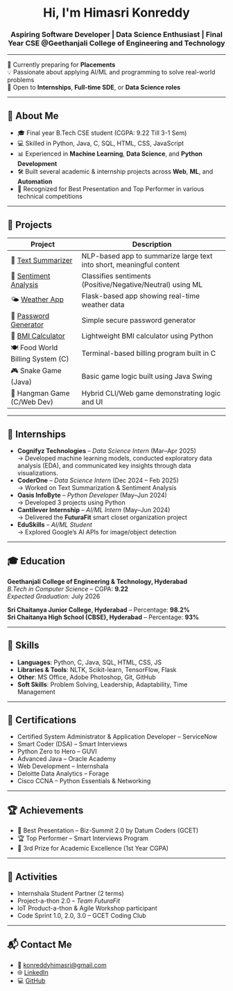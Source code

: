 
<h1 align="center">Hi, I'm Himasri Konreddy</h1>
<h3 align="center">Aspiring Software Developer | Data Science Enthusiast | Final Year CSE @Geethanjali College of Engineering and Technology</h3>

---

🎯 Currently preparing for **Placements**  
💡 Passionate about applying AI/ML and programming to solve real-world problems  
💬 Open to **Internships**, **Full-time SDE**, or **Data Science roles**

---

## 💼 About Me

- 🎓 Final year B.Tech CSE student (CGPA: 9.22 Till 3-1 Sem)
- 💻 Skilled in Python, Java, C, SQL, HTML, CSS, JavaScript
- 📊 Experienced in **Machine Learning**, **Data Science**, and **Python Development**
- 🛠️ Built several academic & internship projects across **Web**, **ML**, and **Automation**
- 🎤 Recognized for Best Presentation and Top Performer in various technical competitions

---

## 🌟 Projects

| Project | Description |
|--------|-------------|
| 📝 [Text Summarizer](https://github.com/konreddyhimasri/text-summarizer) | NLP-based app to summarize large text into short, meaningful content |
| 💬 [Sentiment Analysis](https://github.com/konreddyhimasri/sentiment-analysis) | Classifies sentiments (Positive/Negative/Neutral) using ML |
| 🌤️ [Weather App](https://github.com/konreddyhimasri/weather-app) | Flask-based app showing real-time weather data |
| 🔐 [Password Generator](https://github.com/konreddyhimasri/random-password-generator) | Simple secure password generator |
| 🧮 [BMI Calculator](https://github.com/konreddyhimasri/bmi-calculator) | Lightweight BMI calculator using Python |
| 🍽️ Food World Billing System (C) | Terminal-based billing program built in C |
| 🎮 Snake Game (Java) | Basic game logic built using Java Swing |
| 🎲 Hangman Game (C/Web Dev) | Hybrid CLI/Web game demonstrating logic and UI |

---

## 🏢 Internships

- **Cognifyz Technologies** – *Data Science Intern* (Mar–Apr 2025)  
  → Developed machine learning models, conducted exploratory data analysis (EDA), and communicated key insights through data visualizations. 
- **CoderOne** – *Data Science Intern* (Dec 2024 – Feb 2025)  
  → Worked on Text Summarization & Sentiment Analysis  
- **Oasis InfoByte** – *Python Developer* (May–Jun 2024)  
  → Developed 3 projects using Python  
- **Cantilever Internship** – *AI/ML Intern* (May–Jun 2024)  
  → Delivered the **FuturaFit** smart closet organization project  
- **EduSkills** – *AI/ML Student*  
  → Explored Google’s AI APIs for image/object detection  

---

## 🎓 Education

**Geethanjali College of Engineering & Technology, Hyderabad**  
*B.Tech in Computer Science* – CGPA: **9.22**  
*Expected Graduation:* July 2026

**Sri Chaitanya Junior College, Hyderabad** – Percentage: **98.2%**  
**Sri Chaitanya High School (CBSE), Hyderabad** – Percentage: **93%**

---

## 🧠 Skills

- **Languages**: Python, C, Java, SQL, HTML, CSS, JS
- **Libraries & Tools**: NLTK, Scikit-learn, TensorFlow, Flask
- **Other**: MS Office, Adobe Photoshop, Git, GitHub
- **Soft Skills**: Problem Solving, Leadership, Adaptability, Time Management

---

## 📜 Certifications

- Certified System Administrator & Application Developer – ServiceNow 
- Smart Coder (DSA) – Smart Interviews  
- Python Zero to Hero – GUVI  
- Advanced Java – Oracle Academy  
- Web Development – Internshala  
- Deloitte Data Analytics – Forage  
- Cisco CCNA – Python Essentials & Networking

---

## 🏆 Achievements

- 🥇 Best Presentation – Biz-Summit 2.0 by Datum Coders (GCET)  
- 🏆 Top Performer – Smart Interviews Program  
- 🥉 3rd Prize for Academic Excellence (1st Year CGPA)

---

## 🔗 Activities

- Internshala Student Partner (2 terms)  
- Project-a-thon 2.0 – *Team FuturaFit*  
- IoT Product-a-thon & Agile Workshop participant  
- Code Sprint 1.0, 2.0, 3.0 – GCET Coding Club

---

## 📬 Contact Me

- 📧 konreddyhimasri@gmail.com  
- 🌐 [LinkedIn](https://www.linkedin.com/in/konreddy-himasri)  
- 💻 [GitHub](https://github.com/konreddyhimasri)

